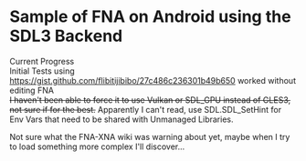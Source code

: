 # Sample of FNA on Android using the SDL3 Backend

Current Progress  
Initial Tests using https://gist.github.com/flibitijibibo/27c486c236301b49b650 worked without editing FNA  
~~I haven't been able to force it to use Vulkan or SDL_GPU instead of GLES3, not sure if for the best.~~
Apparently I can't read, use SDL.SDL_SetHint for Env Vars that need to be shared with Unmanaged Libraries.

Not sure what the FNA-XNA wiki was warning about yet, maybe when I try to load something more complex I'll discover...  
  
